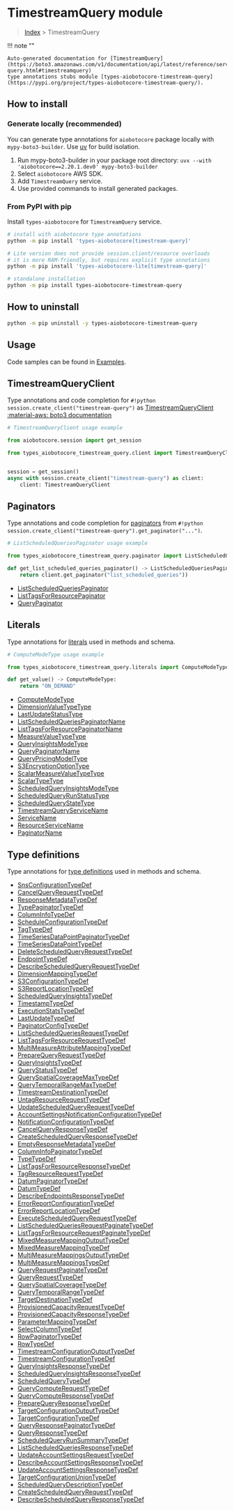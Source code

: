 # TimestreamQuery module

> [Index](../README.md) > TimestreamQuery


!!! note ""

    Auto-generated documentation for [TimestreamQuery](https://boto3.amazonaws.com/v1/documentation/api/latest/reference/services/timestream-query.html#timestreamquery)
    type annotations stubs module [types-aiobotocore-timestream-query](https://pypi.org/project/types-aiobotocore-timestream-query/).

## How to install

### Generate locally (recommended)

You can generate type annotations for `aiobotocore` package locally with `mypy-boto3-builder`.
Use [uv](https://docs.astral.sh/uv/getting-started/installation/) for build isolation.

1. Run mypy-boto3-builder in your package root directory: `uvx --with 'aiobotocore==2.20.1.dev0' mypy-boto3-builder`
1. Select `aiobotocore` AWS SDK.
1. Add `TimestreamQuery` service.
1. Use provided commands to install generated packages.



### From PyPI with pip

Install `types-aiobotocore` for `TimestreamQuery` service.

```bash
# install with aiobotocore type annotations
python -m pip install 'types-aiobotocore[timestream-query]'

# Lite version does not provide session.client/resource overloads
# it is more RAM-friendly, but requires explicit type annotations
python -m pip install 'types-aiobotocore-lite[timestream-query]'

# standalone installation
python -m pip install types-aiobotocore-timestream-query
```



## How to uninstall

```bash
python -m pip uninstall -y types-aiobotocore-timestream-query
```

## Usage

Code samples can be found in [Examples](./usage.md).

## TimestreamQueryClient

Type annotations and code completion for  `#!python session.create_client("timestream-query")` as [TimestreamQueryClient](./client.md)
[:material-aws: boto3 documentation](https://boto3.amazonaws.com/v1/documentation/api/latest/reference/services/timestream-query.html#TimestreamQuery.Client)

```python
# TimestreamQueryClient usage example

from aiobotocore.session import get_session

from types_aiobotocore_timestream_query.client import TimestreamQueryClient


session = get_session()
async with session.create_client("timestream-query") as client:
    client: TimestreamQueryClient
```


## Paginators

Type annotations and code completion for
[paginators](./paginators.md)
from `#!python session.create_client("timestream-query").get_paginator("...")`.

```python
# ListScheduledQueriesPaginator usage example

from types_aiobotocore_timestream_query.paginator import ListScheduledQueriesPaginator

def get_list_scheduled_queries_paginator() -> ListScheduledQueriesPaginator:
    return client.get_paginator("list_scheduled_queries"))
```

- [ListScheduledQueriesPaginator](./paginators.md#listscheduledqueriespaginator)
- [ListTagsForResourcePaginator](./paginators.md#listtagsforresourcepaginator)
- [QueryPaginator](./paginators.md#querypaginator)








## Literals

Type annotations for [literals](./literals.md) used in methods and schema.

```python
# ComputeModeType usage example

from types_aiobotocore_timestream_query.literals import ComputeModeType

def get_value() -> ComputeModeType:
    return "ON_DEMAND"
```

- [ComputeModeType](./literals.md#computemodetype)
- [DimensionValueTypeType](./literals.md#dimensionvaluetypetype)
- [LastUpdateStatusType](./literals.md#lastupdatestatustype)
- [ListScheduledQueriesPaginatorName](./literals.md#listscheduledqueriespaginatorname)
- [ListTagsForResourcePaginatorName](./literals.md#listtagsforresourcepaginatorname)
- [MeasureValueTypeType](./literals.md#measurevaluetypetype)
- [QueryInsightsModeType](./literals.md#queryinsightsmodetype)
- [QueryPaginatorName](./literals.md#querypaginatorname)
- [QueryPricingModelType](./literals.md#querypricingmodeltype)
- [S3EncryptionOptionType](./literals.md#s3encryptionoptiontype)
- [ScalarMeasureValueTypeType](./literals.md#scalarmeasurevaluetypetype)
- [ScalarTypeType](./literals.md#scalartypetype)
- [ScheduledQueryInsightsModeType](./literals.md#scheduledqueryinsightsmodetype)
- [ScheduledQueryRunStatusType](./literals.md#scheduledqueryrunstatustype)
- [ScheduledQueryStateType](./literals.md#scheduledquerystatetype)
- [TimestreamQueryServiceName](./literals.md#timestreamqueryservicename)
- [ServiceName](./literals.md#servicename)
- [ResourceServiceName](./literals.md#resourceservicename)
- [PaginatorName](./literals.md#paginatorname)




## Type definitions

Type annotations for [type definitions](./type_defs.md) used in methods and schema.

- [SnsConfigurationTypeDef](./type_defs.md#snsconfigurationtypedef)
- [CancelQueryRequestTypeDef](./type_defs.md#cancelqueryrequesttypedef)
- [ResponseMetadataTypeDef](./type_defs.md#responsemetadatatypedef)
- [TypePaginatorTypeDef](./type_defs.md#typepaginatortypedef)
- [ColumnInfoTypeDef](./type_defs.md#columninfotypedef)
- [ScheduleConfigurationTypeDef](./type_defs.md#scheduleconfigurationtypedef)
- [TagTypeDef](./type_defs.md#tagtypedef)
- [TimeSeriesDataPointPaginatorTypeDef](./type_defs.md#timeseriesdatapointpaginatortypedef)
- [TimeSeriesDataPointTypeDef](./type_defs.md#timeseriesdatapointtypedef)
- [DeleteScheduledQueryRequestTypeDef](./type_defs.md#deletescheduledqueryrequesttypedef)
- [EndpointTypeDef](./type_defs.md#endpointtypedef)
- [DescribeScheduledQueryRequestTypeDef](./type_defs.md#describescheduledqueryrequesttypedef)
- [DimensionMappingTypeDef](./type_defs.md#dimensionmappingtypedef)
- [S3ConfigurationTypeDef](./type_defs.md#s3configurationtypedef)
- [S3ReportLocationTypeDef](./type_defs.md#s3reportlocationtypedef)
- [ScheduledQueryInsightsTypeDef](./type_defs.md#scheduledqueryinsightstypedef)
- [TimestampTypeDef](./type_defs.md#timestamptypedef)
- [ExecutionStatsTypeDef](./type_defs.md#executionstatstypedef)
- [LastUpdateTypeDef](./type_defs.md#lastupdatetypedef)
- [PaginatorConfigTypeDef](./type_defs.md#paginatorconfigtypedef)
- [ListScheduledQueriesRequestTypeDef](./type_defs.md#listscheduledqueriesrequesttypedef)
- [ListTagsForResourceRequestTypeDef](./type_defs.md#listtagsforresourcerequesttypedef)
- [MultiMeasureAttributeMappingTypeDef](./type_defs.md#multimeasureattributemappingtypedef)
- [PrepareQueryRequestTypeDef](./type_defs.md#preparequeryrequesttypedef)
- [QueryInsightsTypeDef](./type_defs.md#queryinsightstypedef)
- [QueryStatusTypeDef](./type_defs.md#querystatustypedef)
- [QuerySpatialCoverageMaxTypeDef](./type_defs.md#queryspatialcoveragemaxtypedef)
- [QueryTemporalRangeMaxTypeDef](./type_defs.md#querytemporalrangemaxtypedef)
- [TimestreamDestinationTypeDef](./type_defs.md#timestreamdestinationtypedef)
- [UntagResourceRequestTypeDef](./type_defs.md#untagresourcerequesttypedef)
- [UpdateScheduledQueryRequestTypeDef](./type_defs.md#updatescheduledqueryrequesttypedef)
- [AccountSettingsNotificationConfigurationTypeDef](./type_defs.md#accountsettingsnotificationconfigurationtypedef)
- [NotificationConfigurationTypeDef](./type_defs.md#notificationconfigurationtypedef)
- [CancelQueryResponseTypeDef](./type_defs.md#cancelqueryresponsetypedef)
- [CreateScheduledQueryResponseTypeDef](./type_defs.md#createscheduledqueryresponsetypedef)
- [EmptyResponseMetadataTypeDef](./type_defs.md#emptyresponsemetadatatypedef)
- [ColumnInfoPaginatorTypeDef](./type_defs.md#columninfopaginatortypedef)
- [TypeTypeDef](./type_defs.md#typetypedef)
- [ListTagsForResourceResponseTypeDef](./type_defs.md#listtagsforresourceresponsetypedef)
- [TagResourceRequestTypeDef](./type_defs.md#tagresourcerequesttypedef)
- [DatumPaginatorTypeDef](./type_defs.md#datumpaginatortypedef)
- [DatumTypeDef](./type_defs.md#datumtypedef)
- [DescribeEndpointsResponseTypeDef](./type_defs.md#describeendpointsresponsetypedef)
- [ErrorReportConfigurationTypeDef](./type_defs.md#errorreportconfigurationtypedef)
- [ErrorReportLocationTypeDef](./type_defs.md#errorreportlocationtypedef)
- [ExecuteScheduledQueryRequestTypeDef](./type_defs.md#executescheduledqueryrequesttypedef)
- [ListScheduledQueriesRequestPaginateTypeDef](./type_defs.md#listscheduledqueriesrequestpaginatetypedef)
- [ListTagsForResourceRequestPaginateTypeDef](./type_defs.md#listtagsforresourcerequestpaginatetypedef)
- [MixedMeasureMappingOutputTypeDef](./type_defs.md#mixedmeasuremappingoutputtypedef)
- [MixedMeasureMappingTypeDef](./type_defs.md#mixedmeasuremappingtypedef)
- [MultiMeasureMappingsOutputTypeDef](./type_defs.md#multimeasuremappingsoutputtypedef)
- [MultiMeasureMappingsTypeDef](./type_defs.md#multimeasuremappingstypedef)
- [QueryRequestPaginateTypeDef](./type_defs.md#queryrequestpaginatetypedef)
- [QueryRequestTypeDef](./type_defs.md#queryrequesttypedef)
- [QuerySpatialCoverageTypeDef](./type_defs.md#queryspatialcoveragetypedef)
- [QueryTemporalRangeTypeDef](./type_defs.md#querytemporalrangetypedef)
- [TargetDestinationTypeDef](./type_defs.md#targetdestinationtypedef)
- [ProvisionedCapacityRequestTypeDef](./type_defs.md#provisionedcapacityrequesttypedef)
- [ProvisionedCapacityResponseTypeDef](./type_defs.md#provisionedcapacityresponsetypedef)
- [ParameterMappingTypeDef](./type_defs.md#parametermappingtypedef)
- [SelectColumnTypeDef](./type_defs.md#selectcolumntypedef)
- [RowPaginatorTypeDef](./type_defs.md#rowpaginatortypedef)
- [RowTypeDef](./type_defs.md#rowtypedef)
- [TimestreamConfigurationOutputTypeDef](./type_defs.md#timestreamconfigurationoutputtypedef)
- [TimestreamConfigurationTypeDef](./type_defs.md#timestreamconfigurationtypedef)
- [QueryInsightsResponseTypeDef](./type_defs.md#queryinsightsresponsetypedef)
- [ScheduledQueryInsightsResponseTypeDef](./type_defs.md#scheduledqueryinsightsresponsetypedef)
- [ScheduledQueryTypeDef](./type_defs.md#scheduledquerytypedef)
- [QueryComputeRequestTypeDef](./type_defs.md#querycomputerequesttypedef)
- [QueryComputeResponseTypeDef](./type_defs.md#querycomputeresponsetypedef)
- [PrepareQueryResponseTypeDef](./type_defs.md#preparequeryresponsetypedef)
- [TargetConfigurationOutputTypeDef](./type_defs.md#targetconfigurationoutputtypedef)
- [TargetConfigurationTypeDef](./type_defs.md#targetconfigurationtypedef)
- [QueryResponsePaginatorTypeDef](./type_defs.md#queryresponsepaginatortypedef)
- [QueryResponseTypeDef](./type_defs.md#queryresponsetypedef)
- [ScheduledQueryRunSummaryTypeDef](./type_defs.md#scheduledqueryrunsummarytypedef)
- [ListScheduledQueriesResponseTypeDef](./type_defs.md#listscheduledqueriesresponsetypedef)
- [UpdateAccountSettingsRequestTypeDef](./type_defs.md#updateaccountsettingsrequesttypedef)
- [DescribeAccountSettingsResponseTypeDef](./type_defs.md#describeaccountsettingsresponsetypedef)
- [UpdateAccountSettingsResponseTypeDef](./type_defs.md#updateaccountsettingsresponsetypedef)
- [TargetConfigurationUnionTypeDef](./type_defs.md#targetconfigurationuniontypedef)
- [ScheduledQueryDescriptionTypeDef](./type_defs.md#scheduledquerydescriptiontypedef)
- [CreateScheduledQueryRequestTypeDef](./type_defs.md#createscheduledqueryrequesttypedef)
- [DescribeScheduledQueryResponseTypeDef](./type_defs.md#describescheduledqueryresponsetypedef)

